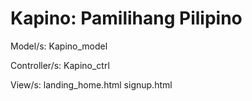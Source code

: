 # Kapino: Pamilihang Pilipino

Model/s:
Kapino_model

Controller/s:
Kapino_ctrl

View/s:
landing_home.html
signup.html